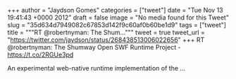 
+++
author = "Jaydson Gomes"
categories = ["tweet"]
date = "Tue Nov 13 19:41:43 +0000 2012"
draft = false
image = "No media found for this Tweet"
slug = "35d634d7949082c67853d142f9c60af0b60be1d9"
tags = ["tweet"]
title = """RT @robertnyman: The Shum..."""
tweet = true
tweet_url = "https://twitter.com/jaydson/status/268438513006022656"
+++
RT @robertnyman: The Shumway Open SWF Runtime Project - https://t.co/2RGUe3pd

An experimental web-native runtime implementation of the  ...
